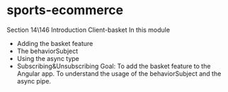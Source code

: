 # sports-ecommerce

Section 14\146 Introduction
Client-basket
In this module
- Adding the basket feature
- The behaviorSubject
- Using the async type
- Subscribing&Unsubscribing
Goal:
To add the basket feature to the Angular app. To understand
the usage of the behaviorSubject and the async pipe.



 













